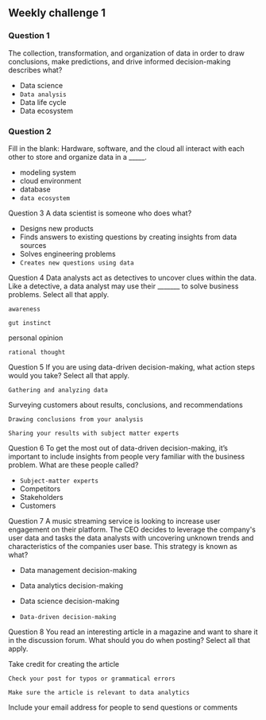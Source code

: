 
## Weekly challenge 1

### Question 1
The collection, transformation, and organization of data in order to draw conclusions, make predictions, and drive informed decision-making describes what?

* Data science
* ```Data analysis```
* Data life cycle
* Data ecosystem

### Question 2 
Fill in the blank: Hardware, software, and the cloud all interact with each other to store and organize data in a _____.

* modeling system
* cloud environment
* database
* ```data ecosystem```

Question 3
A data scientist is someone who does what?

* Designs new products
* Finds answers to existing questions by creating insights from data sources
* Solves engineering problems
* ```Creates new questions using data```

Question 4
Data analysts act as detectives to uncover clues within the data. Like a detective, a data analyst may use their _______ to solve business problems. Select all that apply.

```awareness```

```gut instinct```

personal opinion

```rational thought```

Question 5
If you are using data-driven decision-making, what action steps would you take? Select all that apply.

```Gathering and analyzing data```

Surveying customers about results, conclusions, and recommendations

```Drawing conclusions from your analysis```

```Sharing your results with subject matter experts```

Question 6
To get the most out of data-driven decision-making, it’s important to include insights from people very familiar with the business problem. What are these people called?

* ```Subject-matter experts```
* Competitors
* Stakeholders
* Customers

Question 7
A music streaming service is looking to increase user engagement on their platform. The CEO decides to leverage the company's user data and tasks the data analysts with uncovering unknown trends and characteristics of the companies user base. This strategy is known as what?

* Data management decision-making

* Data analytics decision-making

* Data science decision-making

* ```Data-driven decision-making```

Question 8
You read an interesting article in a magazine and want to share it in the discussion forum. What should you do when posting? Select all that apply.

Take credit for creating the article

```Check your post for typos or grammatical errors```

```Make sure the article is relevant to data analytics```

Include your email address for people to send questions or comments